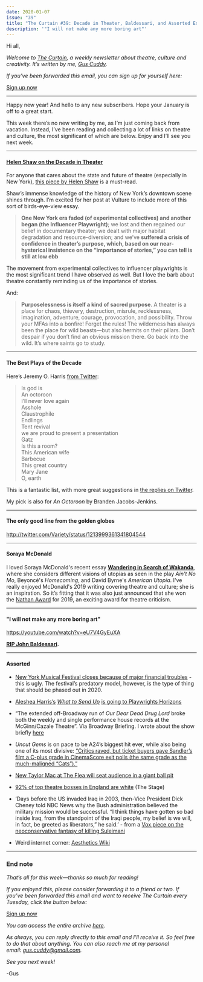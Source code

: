 ```yaml
---
date: 2020-01-07
issue: "39"
title: "The Curtain #39: Decade in Theater, Baldessari, and Assorted Esoterica"
description: '"I will not make any more boring art"'
---
```


Hi all,

_Welcome to [The Curtain](https://guscuddy.substack.com/archive), a weekly newsletter about theatre, culture and creativity. It’s written by me, [Gus Cuddy](https://twitter.com/guscuddy)._

_If you’ve been forwarded this email, you can sign up for yourself here:_

[Sign up now](https://guscuddy.substack.com/subscribe?)

---

Happy new year! And hello to any new subscribers. Hope your January is off to a great start.

This week there’s no new writing by me, as I’m just coming back from vacation. Instead, I’ve been reading and collecting a lot of links on theatre and culture, the most significant of which are below. Enjoy and I’ll see you next week.

---

#### [Helen Shaw on the Decade in Theater](https://www.vulture.com/2019/12/the-2010s-in-theater-spidey-hamilton-gatz-and-much-more.html)

For anyone that cares about the state and future of theatre (especially in New York), [this piece by Helen Shaw](https://www.vulture.com/2019/12/the-2010s-in-theater-spidey-hamilton-gatz-and-much-more.html) is a must-read.

Shaw’s immense knowledge of the history of New York’s downtown scene shines through. I’m excited for her post at Vulture to include more of this sort of birds-eye-view essay.

> **One New York era faded (of experimental collectives) and another began (the Influencer Playwright)**; we lost and then regained our belief in documentary theater; we dealt with major habitat degradation and resource-diversion; and we’ve **suffered a crisis of confidence in theater’s purpose, which, based on our near-hysterical insistence on the “importance of stories,” you can tell is still at low ebb**

The movement from experimental collectives to influencer playwrights is the most significant trend I have observed as well. But I love the barb about theatre constantly reminding us of the importance of stories.

And:

> **Purposelessness is itself a kind of sacred purpose**. A theater is a place for chaos, thievery, destruction, misrule, recklessness, imagination, adventure, courage, provocation, and possibility. Throw your MFAs into a bonfire! Forget the rules! The wilderness has always been the place for wild beasts—but also hermits on their pillars. Don’t despair if you don’t find an obvious mission there. Go back into the wild. It’s where saints go to study.

---

#### The Best Plays of the Decade

Here’s Jeremy O. Harris [from Twitter](https://twitter.com/jeremyoharris/status/1212892335182356480):

> Is god is  
> An octoroon  
> I’ll never love again  
> Asshole  
> Claustrophile  
> Endlings  
> Tent revival  
> we are proud to present a presentation  
> Gatz  
> Is this a room?  
> This American wife  
> Barbecue  
> This great country  
> Mary Jane  
> O, earth

This is a fantastic list, with more great suggestions in [the replies on Twitter](https://twitter.com/jeremyoharris/status/1212892335182356480).

My pick is also for _An Octoroon_ by Branden Jacobs-Jenkins.

---

#### The only good line from the golden globes

http://twitter.com/Variety/status/1213999361341804544

---

#### Soraya McDonald

I loved Soraya McDonald's recent essay **[Wandering in Search of Wakanda](https://theundefeated.com/features/wandering-in-search-of-wakanda/)**, where she considers different visions of utopias as seen in the play _Ain't No Mo_, Beyoncé's _Homecoming_, and David Byrne's _American Utopia_. I've really enjoyed McDonald's 2019 writing covering theatre and culture; she is an inspiration. So it’s fitting that it was also just announced that she won the [Nathan Award](http://as.cornell.edu/news/online-cultural-critic-wins-2019-20-nathan-award) for 2019, an exciting award for theatre criticism.

---

#### "I will not make any more boring art"

https://youtube.com/watch?v=eU7V4GyEuXA

**[RIP John Baldessari](https://austinkleon.com/2020/01/07/a-brief-appreciation-of-john-baldessari/).**

---

#### Assorted

*   [New York Musical Festival closes because of major financial troubles](https://ift.tt/2FnaDIt) - this is ugly. The festival’s predatory model, however, is the type of thing that should be phased out in 2020.
    
*   [Aleshea Harris’s](https://t.co/8Uvr80JCqu?amp=1) _[What to Send Up](https://t.co/8Uvr80JCqu?amp=1)_ [is going to Playwrights Horizons](https://t.co/8Uvr80JCqu?amp=1)
    
*   “The extended off-Broadway run of _Our Dear Dead Drug Lord_ broke both the weekly and single performance house records at the McGinn/Cazale Theatre”. Via Broadway Briefing. I wrote about the show briefly [here](http://guscuddy.com/2019/10/22/ghost-stories/)
    
*   _Uncut Gems_ is on pace to be A24’s biggest hit ever, while also being one of its most divisive: [“Critics raved, but ticket buyers gave Sandler’s film a C-plus grade in CinemaScore exit polls (the same grade as the much-maligned “Cats”).”](https://www.nytimes.com/2020/01/05/movies/uncut-gems-box-office.html?smid=nytcore-ios-share)
    
*   [New Taylor Mac at The Flea will seat audience in a giant ball pit](https://ift.tt/2QcXzdt)
    
*   [92% of top theatre bosses in England are white](https://ift.tt/2u5Kkny) (The Stage)
    
*   ‘Days before the US invaded Iraq in 2003, then-Vice President Dick Cheney told NBC News why the Bush administration believed the military mission would be successful. “I think things have gotten so bad inside Iraq, from the standpoint of the Iraqi people, my belief is we will, in fact, be greeted as liberators,” he said.’ - from a [Vox piece on the neoconservative fantasy of killing Suleimani](https://www.vox.com/2020/1/3/21048096/suleimani-strike-killing-neoconservatism-pompeo-trump)
    
*   Weird internet corner: [Aesthetics Wiki](https://aesthetics.fandom.com/wiki/)
    

---

### End note

_That’s all for this week—thanks so much for reading!_

_If you enjoyed this, please consider forwarding it to a friend or two. If you’ve been forwarded this email and want to receive The Curtain every Tuesday, click the button below:_

[Sign up now](https://guscuddy.substack.com/subscribe?)

_You can access the entire archive [here](https://guscuddy.substack.com/archive?utm_source=menu-dropdown)._

_As always, you can reply directly to this email and I’ll receive it. So feel free to do that about anything. You can also reach me at my personal email: [gus.cuddy@gmail.com](mailto:gus.cuddy@gmail.com)._

_See you next week!_

\-Gus